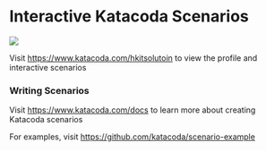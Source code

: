 # Interactive Katacoda Scenarios

[![](http://shields.katacoda.com/katacoda/hkitsolutoin/count.svg)](https://www.katacoda.com/hkitsolutoin "Get your profile on Katacoda.com")

Visit https://www.katacoda.com/hkitsolutoin to view the profile and interactive scenarios

### Writing Scenarios
Visit https://www.katacoda.com/docs to learn more about creating Katacoda scenarios

For examples, visit https://github.com/katacoda/scenario-example
